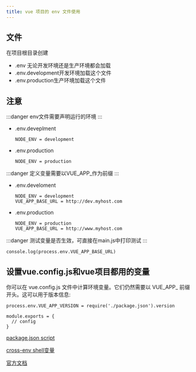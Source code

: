 ```yaml
---
title: vue 项目的 env 文件使用
---
```

## 文件
在项目根目录创建
- .env 无论开发环境还是生产环境都会加载
- .env.development开发环境加载这个文件
- .env.production生产环境加载这个文件

## 注意
:::danger
env文件需要声明运行的环境
:::

- .env.deveplment
  ```
  NODE_ENV = development
  ```
- .env.production
  ```
  NODE_ENV = production
  ```

:::danger
定义变量需要以VUE_APP_作为前缀
:::

- .env.develoment
  ```
  NODE_ENV = development
  VUE_APP_BASE_URL = http://dev.myhost.com
  ```
- .env.production
  ```
  NODE_ENV = production
  VUE_APP_BASE_URL = http://www.myhost.com
  ```
:::danger
测试变量是否生效，可直接在main.js中打印测试
:::
```
console.log(process.env.VUE_APP_BASE_URL)
```

## 设置vue.config.js和vue项目都用的变量 

你可以在 vue.config.js 文件中计算环境变量。它们仍然需要以 VUE_APP_ 前缀开头。这可以用于版本信息:
```
process.env.VUE_APP_VERSION = require('./package.json').version

module.exports = {
  // config
}
```

[package.json script](/front-end/engineering/base-script.html)

[cross-env shell变量](/front-end/engineering/base-cross-env.html#是什么)

[官方文档](https://cli.vuejs.org/zh/guide/mode-and-env.html#%E5%9C%A8%E5%AE%A2%E6%88%B7%E7%AB%AF%E4%BE%A7%E4%BB%A3%E7%A0%81%E4%B8%AD%E4%BD%BF%E7%94%A8%E7%8E%AF%E5%A2%83%E5%8F%98%E9%87%8F)